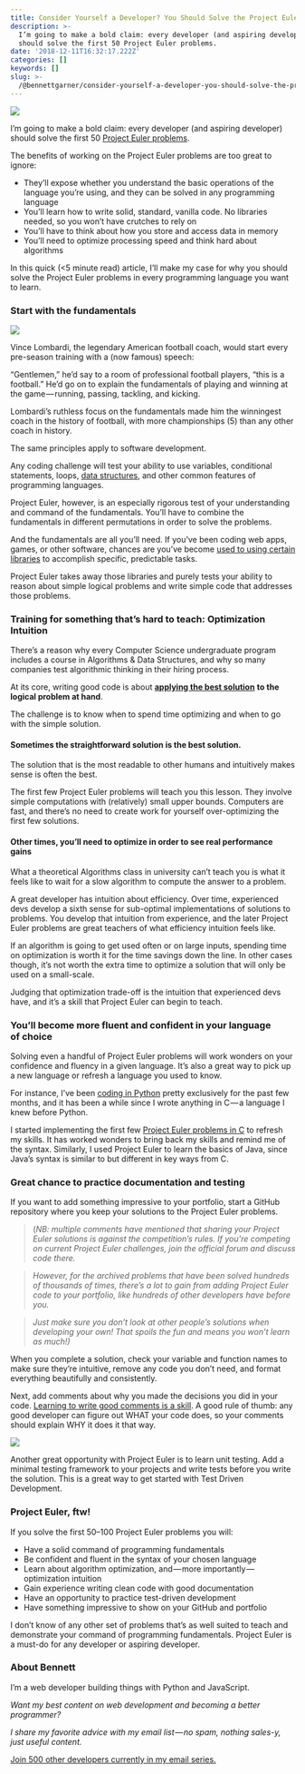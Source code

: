 ```yaml
---
title: Consider Yourself a Developer? You Should Solve the Project Euler Problems
description: >-
  I’m going to make a bold claim: every developer (and aspiring developer)
  should solve the first 50 Project Euler problems.
date: '2018-12-11T16:32:17.222Z'
categories: []
keywords: []
slug: >-
  /@bennettgarner/consider-yourself-a-developer-you-should-solve-the-project-euler-problems-ed8d13397c9c
---
```


![](/Users/bennettgarner/Repos/medium-export-4b46aa4e91f20dbf349cd1ed9133a2978c8dcbbd9f7d7b84cef20f84ed36ffda/posts/md_1643327843943/img/1__0NtkTQD8trRauRfEU2Nmhg.png)

I’m going to make a bold claim: every developer (and aspiring developer) should solve the first 50 [Project Euler problems](https://projecteuler.net/archives).

The benefits of working on the Project Euler problems are too great to ignore:

*   They’ll expose whether you understand the basic operations of the language you’re using, and they can be solved in any programming language
*   You’ll learn how to write solid, standard, vanilla code. No libraries needed, so you won’t have crutches to rely on
*   You’ll have to think about how you store and access data in memory
*   You’ll need to optimize processing speed and think hard about algorithms

In this quick (<5 minute read) article, I’ll make my case for why you should solve the Project Euler problems in every programming language you want to learn.

### Start with the fundamentals

![](/Users/bennettgarner/Repos/medium-export-4b46aa4e91f20dbf349cd1ed9133a2978c8dcbbd9f7d7b84cef20f84ed36ffda/posts/md_1643327843943/img/1__pcJLGFtzjuKj2gduQO5ONA.jpeg)

Vince Lombardi, the legendary American football coach, would start every pre-season training with a (now famous) speech:

“Gentlemen,” he’d say to a room of professional football players, “this is a football.” He’d go on to explain the fundamentals of playing and winning at the game — running, passing, tackling, and kicking.

Lombardi’s ruthless focus on the fundamentals made him the winningest coach in the history of football, with more championships (5) than any other coach in history.

The same principles apply to software development.

Any coding challenge will test your ability to use variables, conditional statements, loops, [data structures](https://medium.com/@BennettGarner/what-the-graph-a-beginners-simple-intro-to-graphs-in-computer-science-3808d542a0e5), and other common features of programming languages.

Project Euler, however, is an especially rigorous test of your understanding and command of the fundamentals. You’ll have to combine the fundamentals in different permutations in order to solve the problems.

And the fundamentals are all you’ll need. If you’ve been coding web apps, games, or other software, chances are you’ve become [used to using certain libraries](https://medium.com/@BennettGarner/new-to-react-you-need-to-understand-these-key-concepts-before-anything-else-2247efc1eaac) to accomplish specific, predictable tasks.

Project Euler takes away those libraries and purely tests your ability to reason about simple logical problems and write simple code that addresses those problems.

### Training for something that’s hard to teach: Optimization Intuition

There’s a reason why every Computer Science undergraduate program includes a course in Algorithms & Data Structures, and why so many companies test algorithmic thinking in their hiring process.

At its core, writing good code is about [**applying the best solution**](https://medium.com/@BennettGarner/the-pragmatic-programmer-is-essential-reading-for-software-developers-443940b8ef9f) **to the logical problem at hand**.

The challenge is to know when to spend time optimizing and when to go with the simple solution.

#### Sometimes the straightforward solution is the best solution.

The solution that is the most readable to other humans and intuitively makes sense is often the best.

The first few Project Euler problems will teach you this lesson. They involve simple computations with (relatively) small upper bounds. Computers are fast, and there’s no need to create work for yourself over-optimizing the first few solutions.

#### Other times, you’ll need to optimize in order to see real performance gains

What a theoretical Algorithms class in university can’t teach you is what it feels like to wait for a slow algorithm to compute the answer to a problem.

A great developer has intuition about efficiency. Over time, experienced devs develop a sixth sense for sub-optimal implementations of solutions to problems. You develop that intuition from experience, and the later Project Euler problems are great teachers of what efficiency intuition feels like.

If an algorithm is going to get used often or on large inputs, spending time on optimization is worth it for the time savings down the line. In other cases though, it’s not worth the extra time to optimize a solution that will only be used on a small-scale.

Judging that optimization trade-off is the intuition that experienced devs have, and it’s a skill that Project Euler can begin to teach.

### You’ll become more fluent and confident in your language of choice

Solving even a handful of Project Euler problems will work wonders on your confidence and fluency in a given language. It’s also a great way to pick up a new language or refresh a language you used to know.

For instance, I’ve been [coding in Python](https://medium.com/@BennettGarner/why-i-code-in-python-a1e4012eb859) pretty exclusively for the past few months, and it has been a while since I wrote anything in C — a language I knew before Python.

I started implementing the first few [Project Euler problems in C](https://github.com/bennett39/euler) to refresh my skills. It has worked wonders to bring back my skills and remind me of the syntax. Similarly, I used Project Euler to learn the basics of Java, since Java’s syntax is similar to but different in key ways from C.

### Great chance to practice documentation and testing

If you want to add something impressive to your portfolio, start a GitHub repository where you keep your solutions to the Project Euler problems.

> (_NB: multiple comments have mentioned that sharing your Project Euler solutions is against the competition’s rules. If you’re competing on current Project Euler challenges, join the official forum and discuss code there._

> _However, for the archived problems that have been solved hundreds of thousands of times, there’s a lot to gain from adding Project Euler code to your portfolio, like hundreds of other developers have before you._

> _Just make sure you don’t look at other people’s solutions when developing your own! That spoils the fun and means you won’t learn as much!)_

When you complete a solution, check your variable and function names to make sure they’re intuitive, remove any code you don’t need, and format everything beautifully and consistently.

Next, add comments about why you made the decisions you did in your code. [Learning to write good comments is a skill](https://medium.com/@BennettGarner/youre-commenting-your-code-too-much-and-other-controversial-thoughts-on-documentation-1ee617ed46af). A good rule of thumb: any good developer can figure out WHAT your code does, so your comments should explain WHY it does it that way.

![](/Users/bennettgarner/Repos/medium-export-4b46aa4e91f20dbf349cd1ed9133a2978c8dcbbd9f7d7b84cef20f84ed36ffda/posts/md_1643327843943/img/1__GPkJfAn4SyEwyxClJb7jhg.png)

Another great opportunity with Project Euler is to learn unit testing. Add a minimal testing framework to your projects and write tests before you write the solution. This is a great way to get started with Test Driven Development.

### Project Euler, ftw!

If you solve the first 50–100 Project Euler problems you will:

*   Have a solid command of programming fundamentals
*   Be confident and fluent in the syntax of your chosen language
*   Learn about algorithm optimization, and — more importantly — optimization intuition
*   Gain experience writing clean code with good documentation
*   Have an opportunity to practice test-driven development
*   Have something impressive to show on your GitHub and portfolio

I don’t know of any other set of problems that’s as well suited to teach and demonstrate your command of programming fundamentals. Project Euler is a must-do for any developer or aspiring developer.

### About Bennett

I’m a web developer building things with Python and JavaScript.

_Want my best content on web development and becoming a better programmer?_

_I share my favorite advice with my email list — no spam, nothing sales-y, just useful content._

[Join 500 other developers currently in my email series.](https://sunny-architect-5371.ck.page/0a60026a5d)